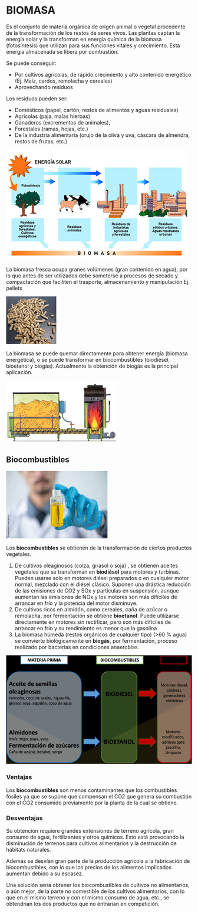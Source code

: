 # BIOMASA

Es el conjunto de materia orgánica de origen animal o vegetal procedente de la transformación de los restos de seres vivos. Las plantas captan la energía solar y la transforman en energía química de la biomasa  (fotosíntesis) que utilizan para sus funciones vitales y crecimiento. Esta energía almacenada se libera por combustión.

Se puede conseguir:

- Por cultivos agrícolas, de rápido crecimiento y alto contenido energético (Ej. Maíz, cardos, remolacha y cereales)
- Aprovechando residuos

Los residuos pueden ser:

- Domésticos (papel, cartón, restos de alimentos y aguas residuales)
- Agrícolas (paja, malas hierbas) 
- Ganaderos (excrementos de animales), 
- Forestales (ramas, hojas, etc.)
- De la industria alimentaria (orujo de la oliva y  uva, cáscara de almendra, restos de frutas, etc.) 
 
![](img/2022-10-12-16-34-05.png)

La biomasa fresca ocupa granes volúmenes (gran contenido en agua), por lo que  antes de ser utilizados debe someterse a procesos de secado y compactación que faciliten el trasporte, almacenamiento y manipulación Ej. pellets

![](img/2022-10-12-16-33-58.png)
 
La biomasa se puede quemar directamente para obtener energía (biomasa energética), o se puede transformar en biocombustibles (biodiésel, bioetanol y biogás). Actualmente la obtención de biogás es la principal aplicación.
 
![](img/2022-10-12-16-33-53.png)

## Biocombustibles

![](img/2022-10-20-22-21-07.png)

Los **biocombustibles** se obtienen de la transformación de ciertos productos vegetales.

1.	De cultivos oleaginosos (colza, girasol o soja) , se obtienen aceites vegetales que se transforman en **biodiésel** para motores y turbinas. Pueden usarse solo en motores diésel preparados o en cualquier motor normal, mezclado con el diésel clásico. Suponen una drástica reducción  de las emisiones de CO2 y SOx y partículas en suspensión, aunque aumentan las emisiones de NOx y los motores son más difíciles de arrancar en frío y la potencia del motor disminuye.
2.	De cultivos ricos en almidón, como cereales, caña de azúcar o remolacha, por fermentación se obtiene **bioetanol**. Puede utilizarse directamente en motores sin rectificar, pero son más difíciles de arrancar en frío y su rendimiento es menor que la gasolina
3.	La biomasa húmeda (restos orgánicos de cualquier tipo) (>60 % agua) se convierte biológicamente en **biogás**, por fermentación, proceso realizado por bacterias en condiciones anaerobias.

![](img/2022-10-20-22-19-33.png)

### Ventajas

Los **biocombustibles** son menos contaminantes que los combustibles fósiles ya que se supone que compensan el CO2 que genera su combustión con el CO2 consumido previamente por la planta de la cual se obtiene. 

### Desventajas

Su obtención requiere grandes extensiones de terreno agrícola, gran consumo de agua, fertilizantes y otros químicos. Esto está provocando la disminución de terrenos para cultivos alimentarios y la destrucción de hábitats naturales.

Además se desvían gran parte de la producción agrícola a la fabricación de biocombustibles, con lo que los precios de los alimentos implicados aumentan debido a su escasez. 

Una solución sería obtener los biocombustibles de cultivos no alimentarios, o aún mejor, de la parte no comestible de los cultivos alimentarios, con lo que en el mismo terreno y con el mismo consumo de agua, etc., se obtendrían los dos productos que no entrarían en competición.

